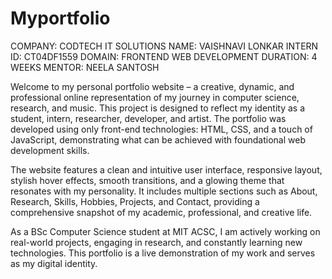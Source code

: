# Myportfolio
COMPANY: CODTECH IT SOLUTIONS NAME: VAISHNAVI LONKAR 
INTERN ID: CT04DF1559
DOMAIN: FRONTEND WEB DEVELOPMENT
DURATION: 4 WEEKS
MENTOR: NEELA SANTOSH

Welcome to my personal portfolio website – a creative, dynamic, and professional online representation of my journey in computer science, research, and music. This project is designed to reflect my identity as a student, intern, researcher, developer, and artist. The portfolio was developed using only front-end technologies: HTML, CSS, and a touch of JavaScript, demonstrating what can be achieved with foundational web development skills.

The website features a clean and intuitive user interface, responsive layout, stylish hover effects, smooth transitions, and a glowing theme that resonates with my personality. It includes multiple sections such as About, Research, Skills, Hobbies, Projects, and Contact, providing a comprehensive snapshot of my academic, professional, and creative life.

As a BSc Computer Science student at MIT ACSC, I am actively working on real-world projects, engaging in research, and constantly learning new technologies. This portfolio is a live demonstration of my work and serves as my digital identity.
